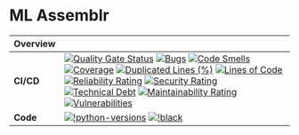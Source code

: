 # ML Assemblr

| Overview  |                                                                                                                                                                                                                                                                                                                                                                                                                                                                                                                                                                                                                                                                                                                                                                                                                                                                                                                                                                                                                                                                                                                                                                                                                                                                                                                                                                                                                                                                                                                                                                                                                                                                                                                                                                                                                                                                                                                                                                                                                                                                                                                            |
| --------- | -------------------------------------------------------------------------------------------------------------------------------------------------------------------------------------------------------------------------------------------------------------------------------------------------------------------------------------------------------------------------------------------------------------------------------------------------------------------------------------------------------------------------------------------------------------------------------------------------------------------------------------------------------------------------------------------------------------------------------------------------------------------------------------------------------------------------------------------------------------------------------------------------------------------------------------------------------------------------------------------------------------------------------------------------------------------------------------------------------------------------------------------------------------------------------------------------------------------------------------------------------------------------------------------------------------------------------------------------------------------------------------------------------------------------------------------------------------------------------------------------------------------------------------------------------------------------------------------------------------------------------------------------------------------------------------------------------------------------------------------------------------------------------------------------------------------------------------------------------------------------------------------------------------------------------------------------------------------------------------------------------------------------------------------------------------------------------------------------------------------------- |
| **CI/CD** | [![Quality Gate Status](https://sonarcloud.io/api/project_badges/measure?project=wisarootl_ml-assemblr&metric=alert_status)](https://sonarcloud.io/summary/new_code?id=wisarootl_ml-assemblr) [![Bugs](https://sonarcloud.io/api/project_badges/measure?project=wisarootl_ml-assemblr&metric=bugs)](https://sonarcloud.io/summary/new_code?id=wisarootl_ml-assemblr) [![Code Smells](https://sonarcloud.io/api/project_badges/measure?project=wisarootl_ml-assemblr&metric=code_smells)](https://sonarcloud.io/summary/new_code?id=wisarootl_ml-assemblr) [![Coverage](https://sonarcloud.io/api/project_badges/measure?project=wisarootl_ml-assemblr&metric=coverage)](https://sonarcloud.io/summary/new_code?id=wisarootl_ml-assemblr) [![Duplicated Lines (%)](https://sonarcloud.io/api/project_badges/measure?project=wisarootl_ml-assemblr&metric=duplicated_lines_density)](https://sonarcloud.io/summary/new_code?id=wisarootl_ml-assemblr) [![Lines of Code](https://sonarcloud.io/api/project_badges/measure?project=wisarootl_ml-assemblr&metric=ncloc)](https://sonarcloud.io/summary/new_code?id=wisarootl_ml-assemblr) [![Reliability Rating](https://sonarcloud.io/api/project_badges/measure?project=wisarootl_ml-assemblr&metric=reliability_rating)](https://sonarcloud.io/summary/new_code?id=wisarootl_ml-assemblr) [![Security Rating](https://sonarcloud.io/api/project_badges/measure?project=wisarootl_ml-assemblr&metric=security_rating)](https://sonarcloud.io/summary/new_code?id=wisarootl_ml-assemblr) [![Technical Debt](https://sonarcloud.io/api/project_badges/measure?project=wisarootl_ml-assemblr&metric=sqale_index)](https://sonarcloud.io/summary/new_code?id=wisarootl_ml-assemblr) [![Maintainability Rating](https://sonarcloud.io/api/project_badges/measure?project=wisarootl_ml-assemblr&metric=sqale_rating)](https://sonarcloud.io/summary/new_code?id=wisarootl_ml-assemblr) [![Vulnerabilities](https://sonarcloud.io/api/project_badges/measure?project=wisarootl_ml-assemblr&metric=vulnerabilities)](https://sonarcloud.io/summary/new_code?id=wisarootl_ml-assemblr) |
| **Code**  | [![!python-versions](https://img.shields.io/badge/Python-3.10%20%7C%203.11%20%7C%203.12-blue)](https://badge.fury.io/py/pycaret) [![!black](https://img.shields.io/badge/code%20style-black-000000.svg)](https://github.com/psf/black)                                                                                                                                                                                                                                                                                                                                                                                                                                                                                                                                                                                                                                                                                                                                                                                                                                                                                                                                                                                                                                                                                                                                                                                                                                                                                                                                                                                                                                                                                                                                                                                                                                                                                                                                                                                                                                                                                     |
